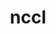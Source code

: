 ---
title: "nccl"
layout: cache
categories: [package, develop-2024-02-25]
meta: {"versions": ["2.19.3-1"], "compilers": ["gcc@=11.4.0"], "oss": ["ubuntu22.04"], "platforms": ["linux"], "targets": ["x86_64_v3"], "stacks": ["ml-linux-x86_64-cuda", "root"], "num_specs": 2, "num_specs_by_stack": {"root": 2, "ml-linux-x86_64-cuda": 2}}
spec_details: [{"hash": "jslpt2il336s3j72sehl7gbhs6baschu", "compiler": "gcc@=11.4.0", "versions": ["2.19.3-1"], "os": "ubuntu22.04", "platform": "linux", "target": "x86_64_v3", "variants": ["build_system=makefile", "+cuda", "cuda_arch=80"], "stacks": ["root", "ml-linux-x86_64-cuda"], "size": "-", "tarball": "https://binaries.spack.io/develop-2024-02-25/build_cache/linux-ubuntu22.04-x86_64_v3/gcc-11.4.0/nccl-2.19.3-1/linux-ubuntu22.04-x86_64_v3-gcc-11.4.0-nccl-2.19.3-1-jslpt2il336s3j72sehl7gbhs6baschu.spack"}, {"hash": "gg6yq6x2wjnzvfsmroy2lkvbgjwct7dn", "compiler": "gcc@=11.4.0", "versions": ["2.19.3-1"], "os": "ubuntu22.04", "platform": "linux", "target": "x86_64_v3", "variants": ["build_system=makefile", "+cuda", "cuda_arch=80"], "stacks": ["root", "ml-linux-x86_64-cuda"], "size": "-", "tarball": "https://binaries.spack.io/develop-2024-02-25/build_cache/linux-ubuntu22.04-x86_64_v3/gcc-11.4.0/nccl-2.19.3-1/linux-ubuntu22.04-x86_64_v3-gcc-11.4.0-nccl-2.19.3-1-gg6yq6x2wjnzvfsmroy2lkvbgjwct7dn.spack"}]
---